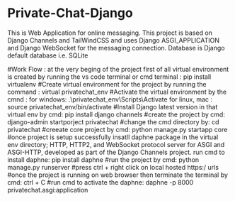 # Private-Chat-Django
This is Web Application for online messaging. This project is based on Django Channels and TailWindCSS and uses Django ASGI_APPLICATION and Django WebSocket for the messaging connection.  Database is Django default database i.e. SQLite

#Work Flow : at the very beging of the project first of all virtual environment is created by running  the vs code terminal or cmd terminal : pip install virtualenv
#Create virtual environment for the project by running the command : virtual privatechat_env
#Activate the virtual environment by the cmnd : 
    for windows: .\privatechat_env\Scripts\Activate 
    for linux, mac : source privatechat_env/bin/activate
#Install Django latest version in that virtual env by cmd: pip install django channels
#create the project by cmd: django-admin startporject privatechat
#change the cmd directory by: cd privatechat
#creeate core project by cmd: python manage.py startapp core
#once project is setup successfully insatll daphne package in the virtual env directory;  HTTP, HTTP2, and WebSocket protocol server for ASGI and ASGI-HTTP, developed as part of the Django Channels project.
    run cmd to install daphne: pip install daphne
#run the project by cmd: python manage.py runserver
#press ctrl + right click on local hosted https:/ urls
#once the project is running on web browser then terminate the terminal by cmd: ctrl + C
#run cmd to activate the daphne: daphne -p 8000 privatechat.asgi:application

